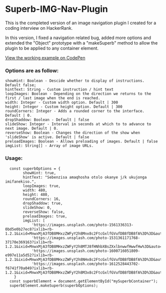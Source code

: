 # Superb-IMG-Nav-Plugin
This is the completed version of an image navigation plugin I created for a coding interview on HackerRank.

In this version, I fixed a navigation related bug, added more options and extended the "Object" prototype with a "makeSuperb" method to allow the plugin to be applied to any container element.

<a href="https://codepen.io/boksburger/pen/rNdKXbb" title="Working example on CodePen" target="_blank">View the working example on CodePen</a>

### Options are as follow:
```
showHint: Boolean - Descide whether to display of instructions. Default false;
hintText: String - Custom instruction / hint text
loopImages: Boolean - Depending on the direction we returns to the first / last image when the end is reached.
width: Integer - Custom width option. Default | 300
height: Integer - Custom height option. Default | 300
roundCorners: Integer - Adds a rounded corner to the interface. Default | 0.
dropShaddow: Boolean - Default | false
slideShow: Integer - Interval in seconds at which to to advance to next image. Default | 0. 
reverseShow: Boolean - Changes the direction of the show when 'slideShow' is active. Default | false
preloadImages: Boolean - Allows preloading of images. Default | false
imgList: String[] - Array of image URLs. 
```
### Usage:

```
  const superbOptions = {
        showHint: true,
        hintText: "Sebenzisa amaqhosha otolo okanye j/k ukujonga imifanekiso.",
        loopImages: true,
        width: 480,
        height: 480,
        roundCorners: 16,
        dropShaddow: true,
        slideShow: 0,
        reverseShow: false,
        preloadImages: true,
        imgList: [
            'https://images.unsplash.com/photo-1561336313-0bd5e0b27ec8?ixlib=rb-1.2.1&ixid=MnwxMjA3fDB8MHxzZWFyY2h8Mnx8c2FtcGxlfGVufDB8fDB8fA%3D%3D&auto=format&fit=crop&w=500&q=60',
            'https://images.unsplash.com/photo-1531361171768-37170e369163?ixlib=rb-1.2.1&ixid=MnwxMjA3fDB8MHxzZWFyY2h8MTJ8fHNhbXBsZXxlbnwwfHwwfHw%3D&auto=format&fit=crop&w=500&q=60',
            'https://images.unsplash.com/photo-1600716051809-e997e11a5d52?ixlib=rb-1.2.1&ixid=MnwxMjA3fDB8MHxzZWFyY2h8NHx8c2FtcGxlfGVufDB8fDB8fA%3D%3D&auto=format&fit=crop&w=500&q=60',
            'https://images.unsplash.com/photo-1612528443702-f6741f70a049?ixlib=rb-1.2.1&ixid=MnwxMjA3fDB8MHxzZWFyY2h8M3x8c2FtcGxlfGVufDB8fDB8fA%3D%3D&auto=format&fit=crop&w=500&q=60']
    }
  const superbElement = document.getElementById("mySuperbContainer");
  superbElement.makeSuperb(superbOptions);
```
